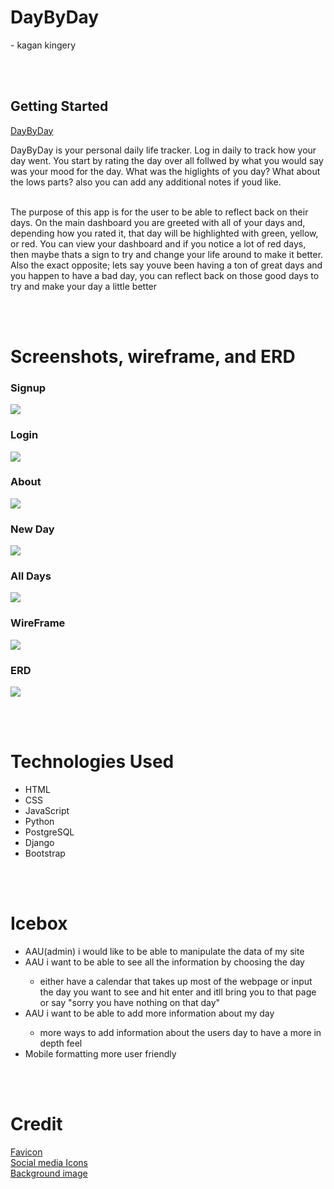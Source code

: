 <h1>DayByDay</h1>
<p>- kagan kingery</p>

<br><br>

<h2>Getting Started</h2>
<a href="https://daybydaykagan.herokuapp.com/">DayByDay</a>
<p>DayByDay is your personal daily life tracker. Log in daily to track how your day went. You start by rating the day over all follwed by what you would say was your mood for the day. What was the higlights of you day? What about the lows parts? also you can add any additional notes if youd like.
<br><br>
<p>The purpose of this app is for the user to be able to reflect back on their days. On the main dashboard you are greeted with all of your days and, depending how you rated it, that day will be highlighted with green, yellow, or red. You can view your dashboard and if you notice a lot of red days, then maybe thats a sign to try and change your life around to make it better. Also the exact opposite; lets say youve been having a ton of great days and you happen to have a bad day, you can reflect back on those good days to try and make your day a little better</p>


<br><br>

<h1>Screenshots, wireframe, and ERD</h1>
<h3>Signup</h3>
<img src="../daybyday/main_app/static/images/signup.png">
<br>
<h3>Login</h3>
<img src="../daybyday/main_app/static/images/login.png">
<br>
<h3>About</h3>
<img src="../daybyday/main_app/static/images/about.png">
<br>
<h3>New Day</h3>
<img src="../daybyday/main_app/static/images/new.png">
<br>
<h3>All Days</h3>
<img src="../daybyday/main_app/static/images/alldays.png">
<br>
<h3>WireFrame</h3>
<img src="../daybyday/main_app/static/images/wireframe.png">
<br>
<h3>ERD</h3>
<img src="../daybyday/main_app/static/images/erd.png">


<br><br>

<h1>Technologies Used</h1>
<ul>
  <li>HTML</li>
  <li>CSS</li>
  <li>JavaScript</li>
  <li>Python</li>
  <li>PostgreSQL</li>
  <li>Django</li>
  <li>Bootstrap</li>
</ul>
  <br><br>

  <h1>Icebox</h1>
  <ul>
    <li>AAU(admin) i would like to be able to manipulate the data of my site</li>
    <li>AAU i want to be able to see all the information by choosing the day</li>
      <ul>
        <li>either have a calendar that takes up most of the webpage or
        input the day you want to see and hit enter and itll bring you to that page or say "sorry you have nothing on that day"</li>
      </ul>
    <li>AAU i want to be able to add more information about my day</li>
      <ul>
        <li>more ways to add information about the users day to have a more in depth feel</li>
      </ul>
    <li> Mobile formatting more user friendly</li>
  </ul>

  <br><br>

<h1>Credit</h1>
<a href="https://icon-icons.com/icon/feather-pen/64932">Favicon</a>
<br>
<a href="https://cdnjs.cloudflare.com">Social media Icons</a>
<br>
<a href="https://wallpaperaccess.com/ombre-desktop">Background image</a>